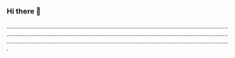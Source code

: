 ### Hi there 👋

.....................................................................................................................................................................................................................................................................................................................................................................................
